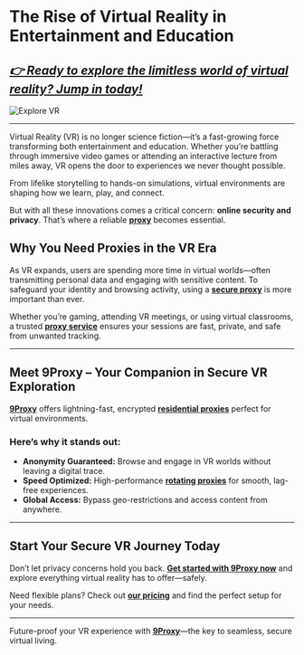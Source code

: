 # The Rise of Virtual Reality in Entertainment and Education

## *[👉 Ready to explore the limitless world of virtual reality? Jump in today!](https://the9proxy.short.gy/home-github-james2k4)*

![Explore VR](https://cdn.mos.cms.futurecdn.net/MWLF9tpHEo6iNHNj4BW3TS-1200-80.jpg)

---

Virtual Reality (VR) is no longer science fiction—it’s a fast-growing force transforming both entertainment and education. Whether you’re battling through immersive video games or attending an interactive lecture from miles away, VR opens the door to experiences we never thought possible.

From lifelike storytelling to hands-on simulations, virtual environments are shaping how we learn, play, and connect.

But with all these innovations comes a critical concern: **online security and privacy**. That’s where a reliable [**proxy**](https://the9proxy.short.gy/home-github-james2k4) becomes essential.

## Why You Need Proxies in the VR Era

As VR expands, users are spending more time in virtual worlds—often transmitting personal data and engaging with sensitive content. To safeguard your identity and browsing activity, using a [**secure proxy**](https://the9proxy.short.gy/pricing-github-james2k4) is more important than ever.

Whether you’re gaming, attending VR meetings, or using virtual classrooms, a trusted [**proxy service**](https://the9proxy.short.gy/home-github-james2k4) ensures your sessions are fast, private, and safe from unwanted tracking.

---

## Meet 9Proxy – Your Companion in Secure VR Exploration

[**9Proxy**](https://the9proxy.short.gy/home-github-james2k4) offers lightning-fast, encrypted [**residential proxies**](https://the9proxy.short.gy/pricing-github-james2k4) perfect for virtual environments. 

### Here’s why it stands out:
- **Anonymity Guaranteed:** Browse and engage in VR worlds without leaving a digital trace.
- **Speed Optimized:** High-performance [**rotating proxies**](https://the9proxy.short.gy/home-github-james2k4) for smooth, lag-free experiences.
- **Global Access:** Bypass geo-restrictions and access content from anywhere.

---

## Start Your Secure VR Journey Today

Don’t let privacy concerns hold you back. [**Get started with 9Proxy now**](https://the9proxy.short.gy/pricing-github-james2k4) and explore everything virtual reality has to offer—safely.

Need flexible plans? Check out [**our pricing**](https://the9proxy.short.gy/pricing-github-james2k4) and find the perfect setup for your needs.

---

Future-proof your VR experience with [**9Proxy**](https://the9proxy.short.gy/home-github-james2k4)—the key to seamless, secure virtual living.
